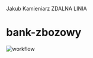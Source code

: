 Jakub Kamieniarz
ZDALNA LINIA
# bank-zbozowy
![workflow](https://github.com/KamieniarzJakub/bank-zbozowy/actions/workflows/ci.yml/badge.svg)
